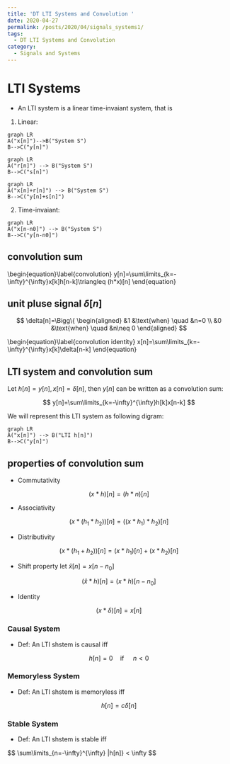 ```yaml
---
title: 'DT LTI Systems and Convolution '
date: 2020-04-27
permalink: /posts/2020/04/signals_systems1/
tags:
  - DT LTI Systems and Convolution
category:
  - Signals and Systems
---
```



# LTI Systems
- An LTI system is a linear time-invaiant system, that is 

1. Linear:
```mermaid
graph LR
A("x[n]")-->B("System S")
B-->C("y[n]")
```
```mermaid
graph LR
A("r[n]") --> B("System S") 
B-->C("s[n]")
```
```mermaid
graph LR
A("x[n]+r[n]") --> B("System S") 
B-->C("y[n]+s[n]")
```

2. Time-invaiant:
```mermaid
graph LR
A("x[n-n0]") --> B("System S") 
B-->C("y[n-n0]")
```

## convolution sum 

\begin{equation}\label{convolution}
y[n]=\sum\limits_{k=-\infty}^{\infty}x[k]h[n-k]\triangleq (h*x)[n]
\end{equation}

## unit pluse signal $\delta[n]$

$$
\delta[n]=\Bigg\{
\begin{aligned}
   &1 &\text{when} \quad &n=0 \\
   &0 &\text{when} \quad &n\neq 0   
\end{aligned}
$$

\begin{equation}\label{convolution identity}
x[n]=\sum\limits_{k=-\infty}^{\infty}x[k]\delta[n-k]
\end{equation}


## LTI system and convolution sum

Let $h[n]=y[n], x[n]=\delta[n]$, then $y[n]$ can be written as a convolution sum:

$$
y[n]=\sum\limits_{k=-\infty}^{\infty}h[k]x[n-k]
$$

We will represent this LTI system as following digram:
```mermaid
graph LR
A("x[n]") --> B("LTI h[n]") 
B-->C("y[n]")
```

## properties of convolution sum
- Commutativity

$$
(x*h)[n]=(h*n)[n]
$$

- Associativity

$$
(x*(h_1*h_2))[n]=((x*h_1)*h_2)[n]
$$

- Distributivity

$$
(x*(h_1+h_2))[n]=(x*h_1)[n]+(x*h_2)[n]
$$

- Shift property
let $\hat x [n]=x[n-n_0]$

$$
(\hat x * h)[n]=(x*h)[n-n_0]
$$

- Identity

$$
(x*\delta)[n]=x[n]
$$

### Causal System
- Def: An LTI shstem is causal iff 
  
$$
h[n]=0 \quad \text{if } \quad n<0
$$

### Memoryless System
- Def: An LTI shstem is memoryless iff 
  
$$
h[n]=c\delta[n]
$$


### Stable System
- Def: An LTI shstem is stable iff 

$$
\sum\limits_{n=-\infty}^{\infty} |h[n]} < \infty
$$